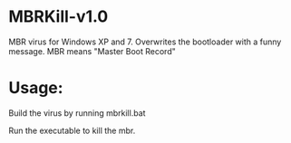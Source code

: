 # MBRKill-v1.0
MBR virus for Windows XP and 7. Overwrites the bootloader with a funny message. MBR means "Master Boot Record"

# Usage:
Build the virus by running mbrkill.bat

Run the executable to kill the mbr.
